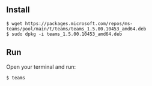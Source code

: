 Install
-------

```
$ wget https://packages.microsoft.com/repos/ms-teams/pool/main/t/teams/teams_1.5.00.10453_amd64.deb
$ sudo dpkg -i teams_1.5.00.10453_amd64.deb
```

Run
---

Open your terminal and run:

```
$ teams
```
